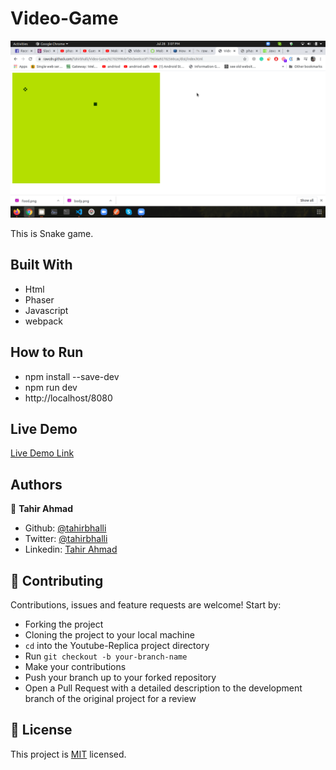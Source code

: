 # Video-Game
![image](./screenshot.png)

This is Snake game.
## Built With

- Html
- Phaser
- Javascript
- webpack

## How to Run
- npm install --save-dev
- npm run dev
- http://localhost/8080

## Live Demo

[Live Demo Link](https://rawcdn.githack.com/Tahirbhalli/Video-Game/42702998def30cbee0ce3f179656a92702560cac/dist/index.html)


## Authors

👤 **Tahir Ahmad**

- Github: [@tahirbhalli](https://github.com/tahirbhalli/)
- Twitter: [@tahirbhalli](https://twitter.com/tahirbhalli)
- Linkedin: [Tahir Ahmad](https://www.linkedin.com/in/tahirahmad16/)

## 🤝 Contributing

Contributions, issues and feature requests are welcome! Start by:
* Forking the project
* Cloning the project to your local machine
* `cd` into the Youtube-Replica project directory
* Run `git checkout -b your-branch-name`
* Make your contributions
* Push your branch up to your forked repository
* Open a Pull Request with a detailed description to the development branch of the original project for a review

## 📝 License

This project is [MIT](https://opensource.org/licenses/MIT) licensed.